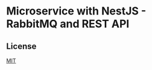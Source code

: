 # Microservice with NestJS - RabbitMQ and REST API



## License
[MIT](https://choosealicense.com/licenses/mit/)